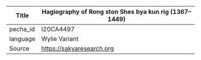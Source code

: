 |Title | Hagiography of Rong ston Shes bya kun rig (1367–1449) 
| --- | --- 
|pecha_id | I20CA4497
|language | Wylie Variant
|Source | https://sakyaresearch.org